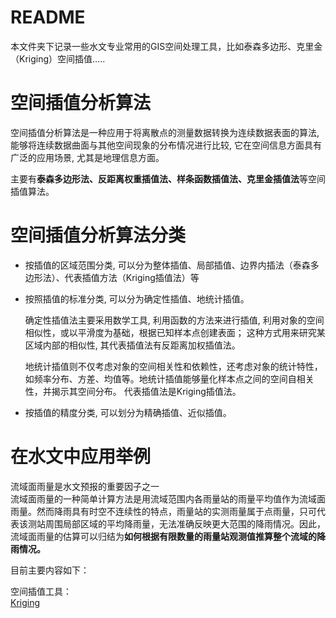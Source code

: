 # README
本文件夹下记录一些水文专业常用的GIS空间处理工具，比如泰森多边形、克里金（Kriging）空间插值.....
# 空间插值分析算法

空间插值分析算法是一种应用于将离散点的测量数据转换为连续数据表面的算法, 能够将连续数据曲面与其他空间现象的分布情况进行比较, 它在空间信息方面具有广泛的应用场景, 尤其是地理信息方面。   

主要有**泰森多边形法、反距离权重插值法、样条函数插值法、克里金插值法**等空间插值算法。  
 
# 空间插值分析算法分类
   - 按插值的区域范围分类, 可以分为整体插值、局部插值、边界内插法（泰森多边形法）、代表插值方法（Kriging插值法）等  
   
   - 按照插值的标准分类, 可以分为确定性插值、地统计插值。
   
     确定性插值法主要采用数学工具, 利用函数的方法来进行插值, 利用对象的空间相似性，或以平滑度为基础，根据已知样本点创建表面； 这种方式用来研究某区域内部的相似性, 其代表插值法有反距离加权插值法。 
     
     地统计插值则不仅考虑对象的空间相关性和依赖性，还考虑对象的统计特性，如频率分布、方差、均值等。地统计插值能够量化样本点之间的空间自相关性，并揭示其空间分布。 代表插值法是Kriging插值法。 
     
   - 按插值的精度分类, 可以划分为精确插值、近似插值。
   
# 在水文中应用举例
流域面雨量是水文预报的重要因子之一    
流域面雨量的一种简单计算方法是用流域范围内各雨量站的雨量平均值作为流域面雨量。然而降雨具有时空不连续性的特点，雨量站的实测雨量属于点雨量，只可代表该测站周围局部区域的平均降雨量，无法准确反映更大范围的降雨情况。因此，流域面雨量的估算可以归结为**如何根据有限数量的雨量站观测值推算整个流域的降雨情况。**  

目前主要内容如下：

空间插值工具：  
[Kriging](https://github.com/GeoStat-Framework/PyKrige)
